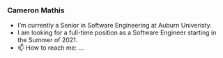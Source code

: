 ### Cameron Mathis

- I’m currently a Senior in Software Engineering at Auburn Univeristy.
- I am looking for a full-time position as a Software Engineer starting in the Summer of 2021.
- 📫 How to reach me: ...
